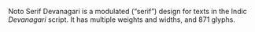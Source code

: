 Noto Serif Devanagari is a modulated (“serif”) design for texts in the Indic _Devanagari_ script. It has multiple weights and widths, and 871 glyphs.